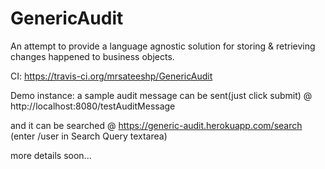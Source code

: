 GenericAudit
============

An attempt to provide a language agnostic solution for storing & retrieving changes happened to business objects.

CI: https://travis-ci.org/mrsateeshp/GenericAudit

Demo instance:
a sample audit message can be sent(just click submit) @ http://localhost:8080/testAuditMessage

and it can be searched @ https://generic-audit.herokuapp.com/search (enter /user in Search Query textarea)

more details soon...
